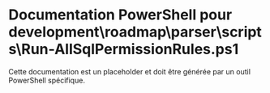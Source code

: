 # Documentation PowerShell pour development\roadmap\parser\scripts\Run-AllSqlPermissionRules.ps1

Cette documentation est un placeholder et doit être générée par un outil PowerShell spécifique.

